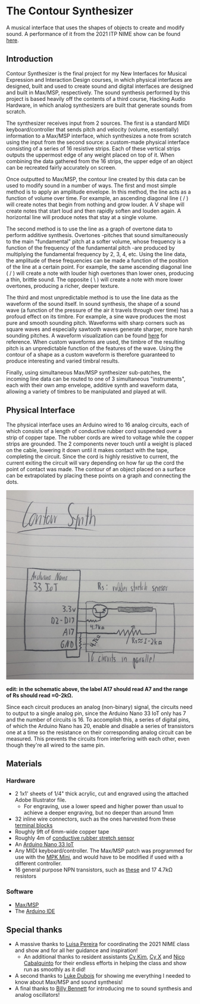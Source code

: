 # The Contour Synthesizer
A musical interface that uses the shapes of objects to create and modify sound. A performance of it from the 2021 ITP NIME show can be found [here](https://youtu.be/sQyrICoycBQ).

## Introduction
Contour Synthesizer is the final project for my New Interfaces for Musical Expression and Interaction Design courses, in which physical interfaces are designed, built and used to create sound and digital interfaces are designed and built in Max/MSP, respectively. The sound synthesis performed by this project is based heavily off the contents of a third course, Hacking Audio Hardware, in which analog synthesizers are built that generate sounds from scratch.

The synthesizer receives input from 2 sources. The first is a standard MIDI keyboard/controller that sends pitch and velocity (volume, essentially) information to a Max/MSP interface, which synthesizes a note from scratch using the input from the second source: a custom-made physical interface consisting of a series of 16 resistive strips. Each of these vertical strips outputs the uppermost edge of any weight placed on top of it. When combining the data gathered from the 16 strips, the upper edge of an object can be recreated fairly accurately on screen. 

Once outputted to Max/MSP, the contour line created by this data can be used to modify sound in a number of ways. The first and most simple method is to apply an amplitude envelope. In this method, the line acts as a function of volume over time. For example, an ascending diagonal line ( / ) will create notes that begin from nothing and grow louder. A V shape will create notes that start loud and then rapidly soften and louden again. A horizontal line will produce notes that stay at a single volume.

The second method is to use the line as a graph of overtone data to perform additive synthesis. Overtones -pitches that sound simultaneously to the main "fundamental" pitch at a softer volume, whose frequency is a function of the frequency of the fundamental pitch -are produced by multiplying the fundamental frequency by 2, 3, 4, etc. Using the line data, the amplitude of these frequencies can be made a function of the position of the line at a certain point. For example, the same ascending diagonal line ( / ) will create a note with louder high overtones than lower ones, producing a thin, brittle sound. The opposite ( \ ) will create a note with more lower overtones, producing a richer, deeper texture.

The third and most unpredictable method is to use the line data as the waveform of the sound itself. In sound synthesis, the shape of a sound wave (a function of the pressure of the air it travels through over time) has a profoud effect on its timbre. For example, a sine wave produces the most pure and smooth sounding pitch. Waveforms with sharp corners such as square waves and especially sawtooth waves generate sharper, more harsh sounding pitches. A waveform visualization can be found [here](https://en.wikipedia.org/wiki/Square_wave#/media/File:Waveforms.svg) for reference. When custom waveforms are used, the timbre of the resulting pitch is an unpredictable function of the features of the wave. Using the contour of a shape as a custom waveform is therefore guaranteed to produce interesting and varied timbral results.

Finally, using simultaneous Max/MSP synthesizer sub-patches, the incoming line data can be routed to one of 3 simultaneous "instruments", each with their own amp envelope, additive synth and waveform data, allowing a variety of timbres to be manipulated and played at will. 

## Physical Interface

The physical interface uses an Arduino wired to 16 analog circuits, each of which consists of a length of conductive rubber cord suspended over a strip of copper tape. The rubber cords are wired to voltage while the copper strips are grounded. The 2 components never touch until a weight is placed on the cable, lowering it down until it makes contact with the tape, completing the circuit. Since the cord is highly resistive to current, the current exiting the circuit will vary depending on how far up the cord the point of contact was made. The contour of an object placed on a surface can be extrapolated by placing these points on a graph and connecting the dots.

![A schematic of an Arduino Nano 33 IoT wired to 16 circuits in parallel, each consisting of a transistor and a variable 1-2kΩ resistor. The collector of each transistor is wired to 3.3v, the base is wired to pins D2-D17 through a fixed 4.7kΩ resistor and the variable resistor is wired to pin A17. Pin A17 is additionally wired to ground through another fixed 4.7kΩ resistor.](https://github.com/yonatanrozin/a-contour-synthesizer/blob/main/Images/Contour%20Synth%20Schematic.jpg)

**edit: in the schematic above, the label A17 should read A7 and the range of Rs should read ≈0-2kΩ.**

Since each circuit produces an analog (non-binary) signal, the circuits need to output to a single analog pin, since the Arduino Nano 33 IoT only has 7 and the number of circuits is 16. To accomplish this, a series of digital pins, of which the Arduino Nano has 20, enable and disable a series of transistors one at a time so the resistance on their corresponding analog circuit can be measured. This prevents the circuits from interfering with each other, even though they're all wired to the same pin.

## Materials

### Hardware

- 2 1x1' sheets of 1/4" thick acrylic, cut and engraved using the attached Adobe Illustrator file.
  - For engraving, use a lower speed and higher power than usual to achieve a deeper engraving, but no deeper than around 1mm
- 32 inline wire connectors, such as the ones harvested from these [terminal blocks](https://www.mcmaster.com/touch-safe-terminal-blocks/for-wire-gauge~12/wire-connection-type~screw-clamp-terminals/current-per-circuit~20a/length~1-3-16/)
- Roughly 9ft of 6mm-wide copper tape
- Roughly 4m of [conductive rubber stretch sensor](https://www.adafruit.com/product/519)
- An [Arduino Nano 33 IoT](https://store-usa.arduino.cc/products/arduino-nano-33-iot)
- Any MIDI keyboard/controller. The Max/MSP patch was programmed for use with the [MPK Mini](https://www.akaipro.com/mpk-mini-mkii), and would have to be modified if used with a different controller.
- 16 general purpose NPN transistors, such as [these](https://www.onsemi.com/pdf/datasheet/2n3903-d.pdf) and 17 4.7kΩ resistors

### Software

- [Max/MSP](https://cycling74.com/products/max)
- The [Arduino IDE](https://www.arduino.cc/en/software)

## Special thanks

- A massive thanks to [Luisa Pereira](https://www.luisapereira.net/) for coordinating the 2021 NIME class and show and for all her guidance and inspiration! 
  - An additional thanks to resident assistants [Cy Kim](https://www.cy-kim.com/), [Cy X](https://cyberwitch666.com/) and [Nico Cabalquinto](https://niccab.com/) for their endless efforts in helping the class and show run as smoothly as it did!
- A second thanks to [Luke Dubois](https://www.lukedubois.com/) for showing me everything I needed to know about Max/MSP and sound synthesis!
- A final thanks to [Billy Bennett](https://billybennett.tv/) for introducing me to sound synthesis and analog oscillators!
